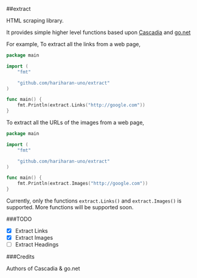 ##extract

HTML scraping library.

It provides simple higher level functions based upon [Cascadia](http://code.google.com/p/cascadia) and [go.net](http://code.google.com/p/go.net)

For example, 
To extract all the links from a web page, 
~~~go
package main

import (
	"fmt"

	"github.com/hariharan-uno/extract"
)

func main() {
	fmt.Println(extract.Links("http://google.com"))
}
~~~

To extract all the URLs of the images from a web page,
~~~go
package main

import (
	"fmt"

	"github.com/hariharan-uno/extract"
)

func main() {
	fmt.Println(extract.Images("http://google.com"))
}
~~~

Currently, only the functions `extract.Links()` and `extract.Images()` is supported. More functions will be supported soon.

###TODO
- [x] Extract Links
- [x] Extract Images
- [ ] Extract Headings

###Credits

Authors of Cascadia & go.net